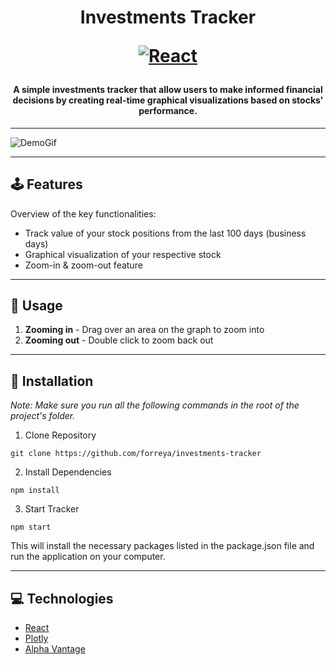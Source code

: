 <h1 align="center">Investments Tracker
<p align="center">
  <a href="#"><img alt="React" src="https://img.shields.io/badge/react-%2320232a.svg?style=for-the-badge&logo=react&logoColor=%2361DAFB"></a>
</p>

<h4 align="center">A simple investments tracker that allow users to make informed financial decisions by creating real-time graphical visualizations based on stocks' performance. </h4>

---

![DemoGif](https://github.com/forreya/investments-tracker/blob/main/demo.gif)

---

## 🕹️ Features

Overview of the key functionalities:

* Track value of your stock positions from the last 100 days (business days)
* Graphical visualization of your respective stock
* Zoom-in & zoom-out feature

---

## 📁 Usage

1. **Zooming in** - Drag over an area on the graph to zoom into
2. **Zooming out** - Double click to zoom back out

---

## 💾 Installation

_Note: Make sure you run all the following commands in the root of the project's folder._

1. Clone Repository

```
git clone https://github.com/forreya/investments-tracker
```

2. Install Dependencies

```
npm install 
```
    
3. Start Tracker

```
npm start
```

This will install the necessary packages listed in the package.json file and run the application on your computer.

---

## 💻 Technologies

- [React](https://react.dev/)
- [Plotly](https://plotly.com/javascript/react/)
- [Alpha Vantage](https://www.alphavantage.co/)